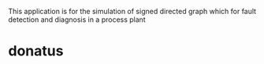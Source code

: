 This application is for the simulation of signed directed graph which for fault detection and diagnosis in a process plant
# donatus
